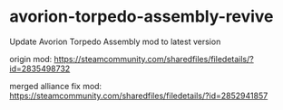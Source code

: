 # avorion-torpedo-assembly-revive

Update Avorion Torpedo Assembly mod to latest version

origin mod: <https://steamcommunity.com/sharedfiles/filedetails/?id=2835498732>

merged alliance fix mod: <https://steamcommunity.com/sharedfiles/filedetails/?id=2852941857>
